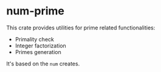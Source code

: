 # num-prime

This crate provides utilities for prime related functionalities:
- Primality check
- Integer factorization
- Primes generation

It's based on the `num` creates.

